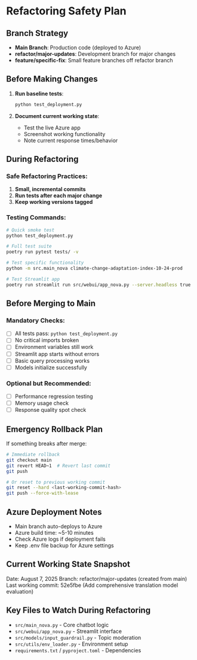 # Refactoring Safety Plan

## Branch Strategy
- **Main Branch**: Production code (deployed to Azure)
- **refactor/major-updates**: Development branch for major changes
- **feature/specific-fix**: Small feature branches off refactor branch

## Before Making Changes

1. **Run baseline tests**:
   ```bash
   python test_deployment.py
   ```

2. **Document current working state**:
   - Test the live Azure app
   - Screenshot working functionality
   - Note current response times/behavior

## During Refactoring

### Safe Refactoring Practices:
1. **Small, incremental commits**
2. **Run tests after each major change**
3. **Keep working versions tagged**

### Testing Commands:
```bash
# Quick smoke test
python test_deployment.py

# Full test suite
poetry run pytest tests/ -v

# Test specific functionality
python -m src.main_nova climate-change-adaptation-index-10-24-prod

# Test Streamlit app
poetry run streamlit run src/webui/app_nova.py --server.headless true
```

## Before Merging to Main

### Mandatory Checks:
- [ ] All tests pass: `python test_deployment.py`
- [ ] No critical imports broken
- [ ] Environment variables still work
- [ ] Streamlit app starts without errors
- [ ] Basic query processing works
- [ ] Models initialize successfully

### Optional but Recommended:
- [ ] Performance regression testing
- [ ] Memory usage check
- [ ] Response quality spot check

## Emergency Rollback Plan

If something breaks after merge:
```bash
# Immediate rollback
git checkout main
git revert HEAD~1  # Revert last commit
git push

# Or reset to previous working commit
git reset --hard <last-working-commit-hash>
git push --force-with-lease
```

## Azure Deployment Notes
- Main branch auto-deploys to Azure
- Azure build time: ~5-10 minutes
- Check Azure logs if deployment fails
- Keep .env file backup for Azure settings

## Current Working State Snapshot
Date: August 7, 2025
Branch: refactor/major-updates (created from main)
Last working commit: 52e5fbe (Add comprehensive translation model evaluation)

## Key Files to Watch During Refactoring
- `src/main_nova.py` - Core chatbot logic
- `src/webui/app_nova.py` - Streamlit interface  
- `src/models/input_guardrail.py` - Topic moderation
- `src/utils/env_loader.py` - Environment setup
- `requirements.txt` / `pyproject.toml` - Dependencies
